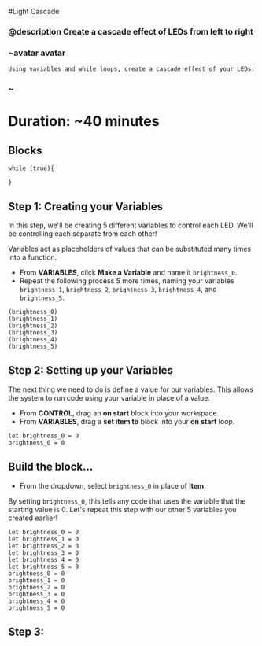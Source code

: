 #Light Cascade
### @description Create a cascade effect of LEDs from left to right 

### ~avatar avatar 
    Using variables and while loops, create a cascade effect of your LEDs! 
### ~

# Duration: ~40 minutes 

## Blocks 

```cards 
while (true){ 

}
```

## Step 1: Creating your Variables 

In this step, we'll be creating 5 different variables to control each LED. We'll be controlling each separate from each other! 

Variables act as placeholders of values that can be substituted many times into a function. 

* From **VARIABLES**, click **Make a Variable** and name it ``brightness_0``. 
* Repeat the following process 5 more times, naming your variables ``brightness_1``, ``brightness_2``, ``brightness_3``, ``brightness_4``, and ``brightness_5``. 

```block
(brightness_0)
(brightness_1)
(brightness_2)
(brightness_3)
(brightness_4)
(brightness_5) 
``` 

## Step 2: Setting up your Variables 

The next thing we need to do is define a value for our variables. This allows the system to run code using your variable in place of a value.

* From **CONTROL**, drag an **on start** block into your workspace. 
* From **VARIABLES**, drag a **set item to** block into your **on start** loop. 

```blocks 
let brightness_0 = 0 
brightness_0 = 0
```

## Build the block... 
* From the dropdown, select ``brightness_0`` in place of **item**. 

By setting ``brightness_0``, this tells any code that uses the variable that the starting value is 0. Let's repeat this step with our other 5 variables you created earlier! 

```blocks 
let brightness_0 = 0 
let brightness_1 = 0 
let brightness_2 = 0 
let brightness_3 = 0 
let brightness_4 = 0 
let brightness_5 = 0
brightness_0 = 0
brightness_1 = 0 
brightness_2 = 0
brightness_3 = 0 
brightness_4 = 0 
brightness_5 = 0 
``` 

## Step 3: 

